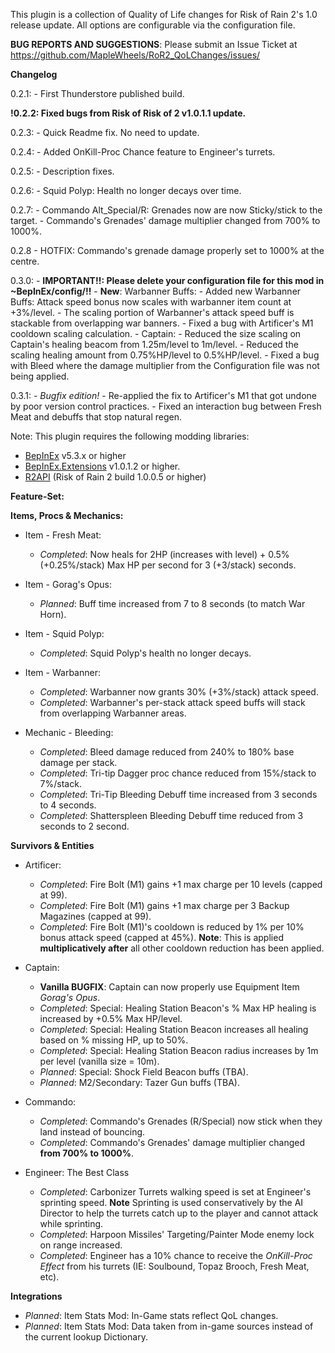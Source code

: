 This plugin is a collection of Quality of Life changes for Risk of Rain 2's 1.0 release update. All options are configurable via the configuration file.

**BUG REPORTS AND SUGGESTIONS**: Please submit an Issue Ticket at https://github.com/MapleWheels/RoR2_QoLChanges/issues/

**Changelog**

0.2.1: 
	- First Thunderstore published build.
	
**!0.2.2: Fixed bugs from Risk of Risk of 2 v1.0.1.1 update.**

0.2.3: 
	- Quick Readme fix. No need to update.
	
0.2.4: 
	- Added OnKill-Proc Chance feature to Engineer's turrets.
	
0.2.5: 
	- Description fixes.
	
0.2.6: 
	- Squid Polyp: Health no longer decays over time. 
	
0.2.7:
	- Commando Alt_Special/R: Grenades now are now Sticky/stick to the target.
	- Commando's Grenades' damage multiplier changed from 700% to 1000%.
	
0.2.8
	- HOTFIX: Commando's grenade damage properly set to 1000% at the centre.
	
0.3.0: 
	- **IMPORTANT!!: Please delete your configuration file for this mod in ~BepInEx/config/!!**
	- **New**: Warbanner Buffs:
		- Added new Warbanner Buffs: Attack speed bonus now scales with warbanner item count at +3%/level.
		- The scaling portion of Warbanner's attack speed buff is stackable from overlapping war banners.
	- Fixed a bug with Artificer's M1 cooldown scaling calculation.
	- Captain:
		- Reduced the size scaling on Captain's healing beacom from 1.25m/level to 1m/level.
		- Reduced the scaling healing amount from 0.75%HP/level to 0.5%HP/level.
	- Fixed a bug with Bleed where the damage multiplier from the Configuration file was not being applied.

0.3.1:
	- *Bugfix edition!*
	- Re-applied the fix to Artificer's M1 that got undone by poor version control practices.
	- Fixed an interaction bug between Fresh Meat and debuffs that stop natural regen.

Note: This plugin requires the following modding libraries:
- [BepInEx](https://github.com/BepInEx/BepInEx) v5.3.x or higher
- [BepInEx.Extensions](https://github.com/MapleWheels/BepInEx_Extensions) v1.0.1.2 or higher.
- [R2API](https://github.com/risk-of-thunder/R2API) (Risk of Rain 2 build 1.0.0.5 or higher)


**Feature-Set:**

**Items, Procs & Mechanics:**

- Item - Fresh Meat:
	- *Completed*: Now heals for 2HP (increases with level) + 0.5% (+0.25%/stack) Max HP per second for 3 (+3/stack) seconds.
	
- Item - Gorag's Opus:
	- *Planned*: Buff time increased from 7 to 8 seconds (to match War Horn).

- Item - Squid Polyp:
	- *Completed*: Squid Polyp's health no longer decays.
	
- Item - Warbanner:
	- *Completed*: Warbanner now grants 30% (+3%/stack) attack speed.
	- *Completed*: Warbanner's per-stack attack speed buffs will stack from overlapping Warbanner areas.

- Mechanic - Bleeding:
	- *Completed*: Bleed damage reduced from 240% to 180% base damage per stack.
	- *Completed*: Tri-tip Dagger proc chance reduced from 15%/stack to 7%/stack.
	- *Completed*: Tri-Tip Bleeding Debuff time increased from 3 seconds to 4 seconds.
	- *Completed*: Shatterspleen Bleeding Debuff time reduced from 3 seconds to 2 second.
	
**Survivors & Entities**

- Artificer:
	- *Completed*: Fire Bolt (M1) gains +1 max charge per 10 levels (capped at 99).
	- *Completed*: Fire Bolt (M1) gains +1 max charge per 3 Backup Magazines (capped at 99).
	- *Completed*: Fire Bolt (M1)'s cooldown is reduced by 1% per 10% bonus attack speed (capped at 45%). **Note**: This is applied **multiplicatively after** all other cooldown reduction has been applied.

- Captain:
	- **Vanilla BUGFIX**: Captain can now properly use Equipment Item *Gorag's Opus*.
	- *Completed*: Special: Healing Station Beacon's % Max HP healing is increased by +0.5% Max HP/level.
	- *Completed*: Special: Healing Station Beacon increases all healing based on % missing HP, up to 50%.
	- *Completed*: Special: Healing Station Beacon radius increases by 1m per level (vanilla size = 10m).
	- *Planned*: Special: Shock Field Beacon buffs (TBA).
	- *Planned*: M2/Secondary: Tazer Gun buffs (TBA).
	
- Commando:
	- *Completed*: Commando's Grenades (R/Special) now stick when they land instead of bouncing.
	- *Completed*: Commando's Grenades' damage multiplier changed **from 700% to 1000%**.

- Engineer: The Best Class
	- *Completed*: Carbonizer Turrets walking speed is set at Engineer's sprinting speed. **Note** Sprinting is used conservatively by the AI Director to help the turrets catch up to the player and cannot attack while sprinting.
	- *Completed*: Harpoon Missiles' Targeting/Painter Mode enemy lock on range increased.
	- *Completed*: Engineer has a 10% chance to receive the *OnKill-Proc Effect* from his turrets (IE: Soulbound, Topaz Brooch, Fresh Meat, etc).
	
**Integrations**
- *Planned*: Item Stats Mod: In-Game stats reflect QoL changes.
- *Planned*: Item Stats Mod: Data taken from in-game sources instead of the current lookup Dictionary.

